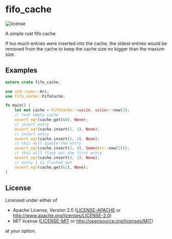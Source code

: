 # fifo_cache

![license](https://img.shields.io/badge/license-MIT%2FApache%202.0-blue.svg)

A simple rust fifo cache

If too much entries were inserted into the cache, the oldest entries would be removed from the cache to keep the cache size no bigger than the maxium size.

## Examples

```rust
extern crate fifo_cache;

use std::sync::Arc;
use fifo_cache::FifoCache;

fn main() {
    let mut cache = FifoCache::<usize, usize>::new(2);
    // test empty cache
    assert_eq!(cache.get(&0), None);
    // insert entry
    assert_eq!(cache.insert(1, 1), None);
    // insert entry
    assert_eq!(cache.insert(2, 2), None);
    // this will update the entry
    assert_eq!(cache.insert(2, 4), Some(Arc::new(2)));
    // this will flush out the first entry
    assert_eq!(cache.insert(3, 3), None);
    // entry 1 is flushed out
    assert_eq!(cache.get(&1), None);
}

```

## License

Licensed under either of

- Apache License, Version 2.0 ([LICENSE-APACHE](LICENSE-APACHE) or http://www.apache.org/licenses/LICENSE-2.0)
- MIT license ([LICENSE-MIT](LICENSE-MIT) or http://opensource.org/licenses/MIT)

at your option.
